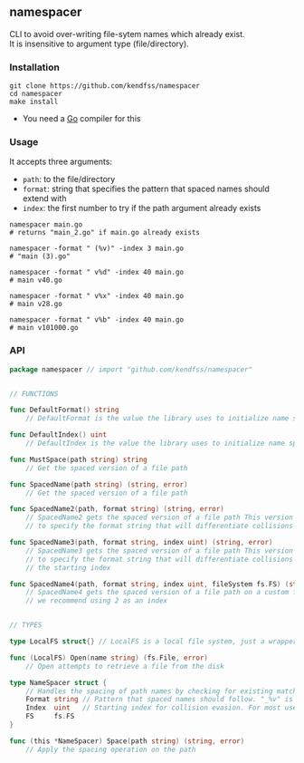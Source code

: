 namespacer
---
  
CLI to avoid over-writing file-sytem names which already exist.  
It is insensitive to argument type (file/directory).  
  
### Installation
```shell
git clone https://github.com/kendfss/namespacer
cd namespacer
make install
```
- You need a [Go](https://go.dev) compiler for this

### Usage
It accepts three arguments:  
- `path`: to the file/directory  
- `format`: string that specifies the pattern that spaced names should extend with  
- `index`: the first number to try if the path argument already exists  

```shell
namespacer main.go 
# returns "main_2.go" if main.go already exists
```
  
```shell
namespacer -format " (%v)" -index 3 main.go
# "main (3).go"
```
  
```shell
namespacer -format " v%d" -index 40 main.go
# main v40.go
```
  
```shell
namespacer -format " v%x" -index 40 main.go
# main v28.go
```
  
```shell
namespacer -format " v%b" -index 40 main.go
# main v101000.go
```
  


### API
```go
package namespacer // import "github.com/kendfss/namespacer"


// FUNCTIONS

func DefaultFormat() string
    // DefaultFormat is the value the library uses to initialize name spacers

func DefaultIndex() uint
    // DefaultIndex is the value the library uses to initialize name spacers

func MustSpace(path string) string
    // Get the spaced version of a file path

func SpacedName(path string) (string, error)
    // Get the spaced version of a file path

func SpacedName2(path, format string) (string, error)
    // SpacedName2 gets the spaced version of a file path This version allows you
    // to specify the format string that will differentiate collisions

func SpacedName3(path, format string, index uint) (string, error)
    // SpacedName3 gets the spaced version of a file path This version allows you
    // to specify the format string that will differentiate collisions as well as
    // the starting index

func SpacedName4(path, format string, index uint, fileSystem fs.FS) (string, error)
    // SpacedName4 gets the spaced version of a file path on a custom file system
    // we recommend using 2 as an index


// TYPES

type LocalFS struct{} // LocalFS is a local file system, just a wrapper on os.Open for now

func (LocalFS) Open(name string) (fs.File, error)
    // Open attempts to retrieve a file from the disk

type NameSpacer struct {
	// Handles the spacing of path names by checking for existing matches
	Format string // Pattern that spaced names should follow. "_%v" is easier to parse but " (%v)" is common to major OSs.
	Index  uint   // Starting index for collision evasion. For most uses it is best to set this equal to 2.
	FS     fs.FS
}

func (this *NameSpacer) Space(path string) (string, error)
    // Apply the spacing operation on the path

```
